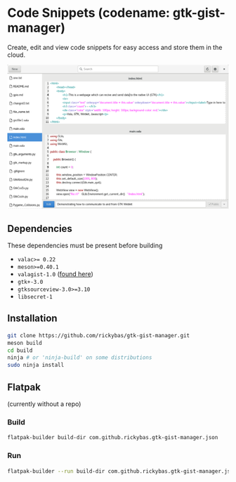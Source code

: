 # Code Snippets (codename: gtk-gist-manager)
Create, edit and view code snippets for easy access and store them in the cloud.

![](data/screenshot.png "Screenshot")

## Dependencies
These dependencies must be present before building

- `valac>= 0.22`
- `meson>=0.40.1`
- `valagist-1.0` ([found here](https://github.com/rickybas/vala-gist))
- `gtk+-3.0`
- `gtksourceview-3.0>=3.10`
- `libsecret-1`

## Installation

```sh
git clone https://github.com/rickybas/gtk-gist-manager.git
meson build
cd build
ninja # or 'ninja-build' on some distributions
sudo ninja install
```

## Flatpak
(currently without a repo)

### Build

```sh
flatpak-builder build-dir com.github.rickybas.gtk-gist-manager.json
```

### Run

```sh
flatpak-builder --run build-dir com.github.rickybas.gtk-gist-manager.json com.github.rickybas.gtk-gist-manager
```

